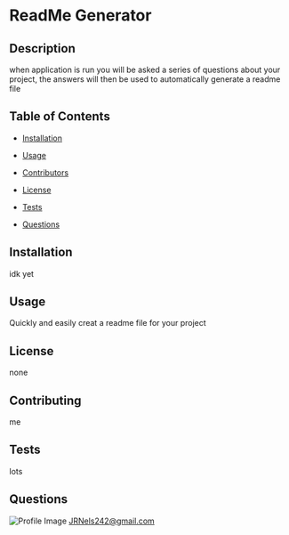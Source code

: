 
# ReadMe Generator

## Description 

when application is run you will be asked a series of questions about your project, the answers will then be used to automatically generate a readme file

## Table of Contents 

- [Installation](#installation)

- [Usage](#usage)

- [Contributors](#contributors)

- [License](#license)

- [Tests](#tests)

- [Questions](#questions)

## Installation 

idk yet

## Usage 

Quickly and easily creat a readme file for your project

## License 

none

## Contributing 

me

## Tests 

lots

## Questions 

![Profile Image](https://avatars3.githubusercontent.com/u/58095369?v=4)
JRNels242@gmail.com